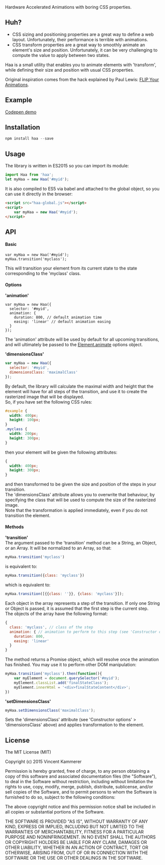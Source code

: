 Hardware Accelerated Animations with boring CSS properties.  

## Huh?
- CSS sizing and positioning properties are a great way to define a web layout. Unfortunately, their performance is terrible with animations.  
- CSS transform properties are a great way to smoothly animate an element's size and position. Unfortunately, it can be very challenging to compute the value to apply between two states.  

Haa is a small utility that enables you to animate elements with 'transform', while defining their size and position with usual CSS properties.

Original inspiration comes from the hack explained by Paul Lewis: [FLIP Your Animations](https://aerotwist.com/blog/flip-your-animations/).

## Example
[Codepen demo](http://codepen.io/vkammerer/pen/ZbPdmN)

## Installation
```javascript
npm install haa --save
```

## Usage
The library is written in ES2015 so you can import its module:
```javascript
import Haa from 'haa';
let myHaa = new Haa('#myid');
```
It is also compiled to ES5 via babel and attached to the global object, so you can use it directly in the browser:
```html
<script src="haa-global.js"></script>
<script>
	var myHaa = new Haa('#myid');
</script>
```

## API
#### Basic
```
var myHaa = new Haa('#myid');
myHaa.transition('myclass');
```
This will transition your element from its current state to the state corresponding to the 'myclass' class.

#### Options

**'animation'**  
```
var myHaa = new Haa({
  selector: '#myid',
  animation: {
    duration: 800, // default animation time
    easing: 'linear' // default animation easing
  }
});
```
The 'animation' attribute will be used by default for all upcoming transitions, and will ultimately be passed to the [Element.animate](http://w3c.github.io/web-animations/) options object.

**'dimensionsClass'**  
```javascript
var myHaa = new Haa({
  selector: '#myid',
  dimensionsClass: 'maximalClass'
});
```
By default, the library will calculate the maximal width and height that the element will have for all steps of the transition, and use it to create the rasterized image that will be displayed.  
So, if you have set the following CSS rules:
```css
#example {
  width: 400px;
  height: 100px;
}
.myclass {
  width: 200px;
  height: 300px;
}
```
then your element will be given the following attributes:
```css
{
  width: 400px;
  height: 300px;
}
```
and then transformed to be given the size and position of the steps in your transition.  
The 'dimensionsClass' attribute allows you to overwrite that behaviour, by specifying the class that will be used to compute the size of the rasterized image.  
Note that the transformation is applied immediately, even if you do not transition the element.

#### Methods
**'transition'**  
The argument passed to the 'transition' method can be a String, an Object, or an Array.
It will be normalized to an Array, so that:
```javascript
myHaa.transition('myclass')
```
is equivalent to:
```javascript
myHaa.transition({class: 'myclass'})
```
which is equivalent to:
```javascript
myHaa.transition([{{class: ''}}, {class: 'myclass'}]);
```  
Each object in the array represents a step of the transition. If only one String or Object is passed, it is assumed that the first step is the current step.  
The objects of the array have the following format:
```javascript
{
  class: 'myclass', // class of the step
  animation: { // animation to perform to this step (see 'Constructor options' > 'animation' above)
    duration: 800,
    easing: 'linear'
  }
}
```
The method returns a Promise object, which will resolve once the animation has finished. You may use it to perform other DOM manipulation:
```javascript
myHaa.transition('myclass').then(function(){
	var myElement = document.querySelector('#myid');
	myElement.classList.add('finalStateClass');
	myElement.innerHtml = '<div>finalStateContent</div>';
})
```

**'setDimensionsClass'**  
```javascript
myHaa.setDimensionsClass('maximalClass');
```
Sets the 'dimensionsClass' attribute (see 'Constructor options' > 'dimensionsClass' above) and applies transformation to the element.

## License
The MIT License (MIT)

Copyright (c) 2015 Vincent Kammerer

Permission is hereby granted, free of charge, to any person obtaining a copy
of this software and associated documentation files (the "Software"), to deal
in the Software without restriction, including without limitation the rights
to use, copy, modify, merge, publish, distribute, sublicense, and/or sell
copies of the Software, and to permit persons to whom the Software is
furnished to do so, subject to the following conditions:

The above copyright notice and this permission notice shall be included in all
copies or substantial portions of the Software.

THE SOFTWARE IS PROVIDED "AS IS", WITHOUT WARRANTY OF ANY KIND, EXPRESS OR
IMPLIED, INCLUDING BUT NOT LIMITED TO THE WARRANTIES OF MERCHANTABILITY,
FITNESS FOR A PARTICULAR PURPOSE AND NONINFRINGEMENT. IN NO EVENT SHALL THE
AUTHORS OR COPYRIGHT HOLDERS BE LIABLE FOR ANY CLAIM, DAMAGES OR OTHER
LIABILITY, WHETHER IN AN ACTION OF CONTRACT, TORT OR OTHERWISE, ARISING FROM,
OUT OF OR IN CONNECTION WITH THE SOFTWARE OR THE USE OR OTHER DEALINGS IN THE
SOFTWARE.

